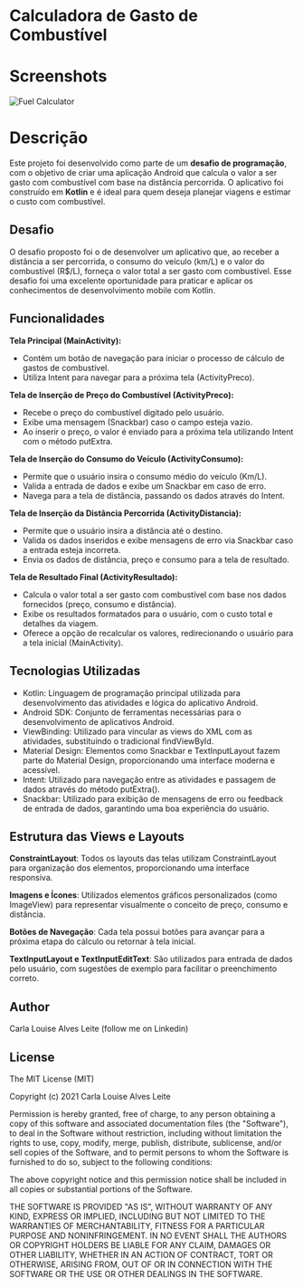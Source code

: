 # Calculadora de Gasto de Combustível

# Screenshots
![Fuel Calculator](https://github.com/user-attachments/assets/679cbe85-658f-4195-8f99-31890fa637bd)

# Descrição
Este projeto foi desenvolvido como parte de um **desafio de programação**, com o objetivo de criar uma aplicação Android que calcula o valor a ser gasto com combustível com base na distância percorrida. 
O aplicativo foi construído em **Kotlin** e é ideal para quem deseja planejar viagens e estimar o custo com combustível.

## Desafio
O desafio proposto foi o de desenvolver um aplicativo que, ao receber a distância a ser percorrida, o consumo do veículo (km/L) e o valor do combustível (R$/L), forneça o valor total a ser gasto com combustível. 
Esse desafio foi uma excelente oportunidade para praticar e aplicar os conhecimentos de desenvolvimento mobile com Kotlin.

## Funcionalidades
**Tela Principal (MainActivity):**
- Contém um botão de navegação para iniciar o processo de cálculo de gastos de combustível.
- Utiliza Intent para navegar para a próxima tela (ActivityPreco).
 
**Tela de Inserção de Preço do Combustível (ActivityPreco):**
- Recebe o preço do combustível digitado pelo usuário.
- Exibe uma mensagem (Snackbar) caso o campo esteja vazio.
- Ao inserir o preço, o valor é enviado para a próxima tela utilizando Intent com o método putExtra.
 
**Tela de Inserção do Consumo do Veículo (ActivityConsumo):**
- Permite que o usuário insira o consumo médio do veículo (Km/L).
- Valida a entrada de dados e exibe um Snackbar em caso de erro.
- Navega para a tela de distância, passando os dados através do Intent.
 
**Tela de Inserção da Distância Percorrida (ActivityDistancia):**
- Permite que o usuário insira a distância até o destino.
- Valida os dados inseridos e exibe mensagens de erro via Snackbar caso a entrada esteja incorreta.
- Envia os dados de distância, preço e consumo para a tela de resultado.
 
**Tela de Resultado Final (ActivityResultado):**
- Calcula o valor total a ser gasto com combustível com base nos dados fornecidos (preço, consumo e distância).
- Exibe os resultados formatados para o usuário, com o custo total e detalhes da viagem.
- Oferece a opção de recalcular os valores, redirecionando o usuário para a tela inicial (MainActivity).  

## Tecnologias Utilizadas
- Kotlin: Linguagem de programação principal utilizada para desenvolvimento das atividades e lógica do aplicativo Android.
- Android SDK: Conjunto de ferramentas necessárias para o desenvolvimento de aplicativos Android.
- ViewBinding: Utilizado para vincular as views do XML com as atividades, substituindo o tradicional findViewById.
- Material Design: Elementos como Snackbar e TextInputLayout fazem parte do Material Design, proporcionando uma interface moderna e acessível.
- Intent: Utilizado para navegação entre as atividades e passagem de dados através do método putExtra().
- Snackbar: Utilizado para exibição de mensagens de erro ou feedback de entrada de dados, garantindo uma boa experiência do usuário.

## Estrutura das Views e Layouts
**ConstraintLayout**: Todos os layouts das telas utilizam ConstraintLayout para organização dos elementos, proporcionando uma interface responsiva.

**Imagens e Ícones**: Utilizados elementos gráficos personalizados (como ImageView) para representar visualmente o conceito de preço, consumo e distância.

**Botões de Navegação**: Cada tela possui botões para avançar para a próxima etapa do cálculo ou retornar à tela inicial.

**TextInputLayout e TextInputEditText**: São utilizados para entrada de dados pelo usuário, com sugestões de exemplo para facilitar o preenchimento correto.


## Author
Carla Louise Alves Leite (follow me on Linkedin)

## License
The MIT License (MIT)

Copyright (c) 2021 Carla Louise Alves Leite

Permission is hereby granted, free of charge, to any person obtaining a copy of
this software and associated documentation files (the "Software"), to deal in
the Software without restriction, including without limitation the rights to
use, copy, modify, merge, publish, distribute, sublicense, and/or sell copies of
the Software, and to permit persons to whom the Software is furnished to do so,
subject to the following conditions:

The above copyright notice and this permission notice shall be included in all
copies or substantial portions of the Software.

THE SOFTWARE IS PROVIDED "AS IS", WITHOUT WARRANTY OF ANY KIND, EXPRESS OR
IMPLIED, INCLUDING BUT NOT LIMITED TO THE WARRANTIES OF MERCHANTABILITY, FITNESS
FOR A PARTICULAR PURPOSE AND NONINFRINGEMENT. IN NO EVENT SHALL THE AUTHORS OR
COPYRIGHT HOLDERS BE LIABLE FOR ANY CLAIM, DAMAGES OR OTHER LIABILITY, WHETHER
IN AN ACTION OF CONTRACT, TORT OR OTHERWISE, ARISING FROM, OUT OF OR IN
CONNECTION WITH THE SOFTWARE OR THE USE OR OTHER DEALINGS IN THE SOFTWARE.
